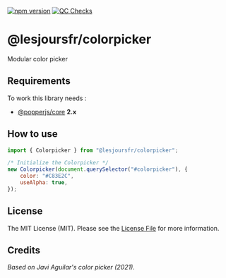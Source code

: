 [![npm version](https://badge.fury.io/js/@lesjoursfr%2Fcolorpicker.svg)](https://badge.fury.io/js/@lesjoursfr%2Fcolorpicker)
[![QC Checks](https://github.com/lesjoursfr/colorpicker/actions/workflows/quality-control.yml/badge.svg)](https://github.com/lesjoursfr/colorpicker/actions/workflows/quality-control.yml)

# @lesjoursfr/colorpicker

Modular color picker

## Requirements

To work this library needs :

- [@popperjs/core](https://www.npmjs.com/package/@popperjs/core) **2.x**

## How to use

```javascript
import { Colorpicker } from "@lesjoursfr/colorpicker";

/* Initialize the Colorpicker */
new Colorpicker(document.querySelector("#colorpicker"), {
	color: "#C83E2C",
	useAlpha: true,
});
```

## License

The MIT License (MIT).
Please see the [License File](https://github.com/lesjoursfr/colorpicker/blob/master/license) for more information.

## Credits

_Based on Javi Aguilar's color picker (2021)._
